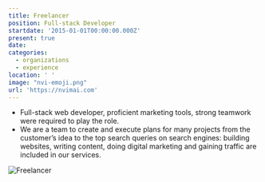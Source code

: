 ```yaml
---
title: Freelancer
position: Full-stack Developer
startdate: '2015-01-01T00:00:00.000Z'
present: true
date:
categories:
  - organizations
  - experience
location: ' '
image: "nvi-emoji.png"
url: 'https://nvimai.com'
---
```

* Full-stack web developer, proficient marketing tools, strong teamwork were required to play the role.
* We are a team to create and execute plans for many projects from the customer’s idea to the top search queries on search engines: building websites, writing content, doing digital marketing and gaining traffic are included in our services.

![Freelancer](/images/nhat-working.png)
